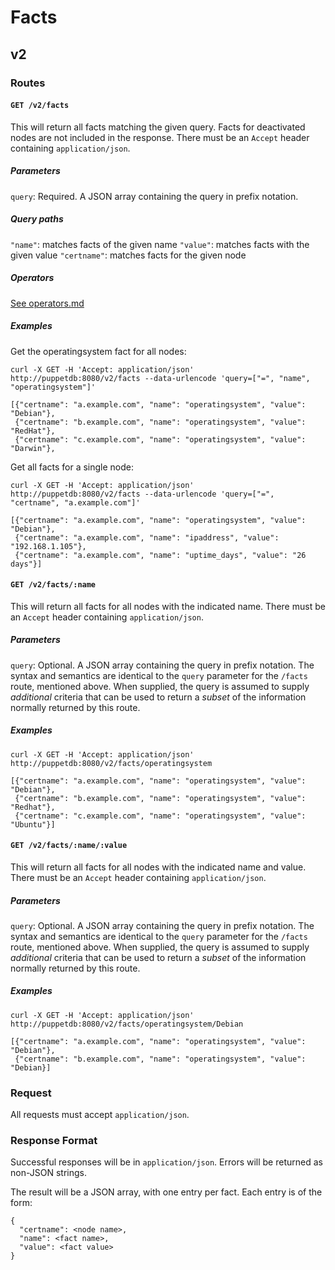 # Facts

## v2

### Routes

#### `GET /v2/facts`

This will return all facts matching the given query. Facts for
deactivated nodes are not included in the response. There must be an
`Accept` header containing `application/json`.

##### Parameters

  `query`: Required. A JSON array containing the query in prefix notation.

##### Query paths

  `"name"`: matches facts of the given name
  `"value"`: matches facts with the given value
  `"certname"`: matches facts for the given node

##### Operators

  [See operators.md](operators.md)

##### Examples

  Get the operatingsystem fact for all nodes:

    curl -X GET -H 'Accept: application/json' http://puppetdb:8080/v2/facts --data-urlencode 'query=["=", "name", "operatingsystem"]'

    [{"certname": "a.example.com", "name": "operatingsystem", "value": "Debian"},
     {"certname": "b.example.com", "name": "operatingsystem", "value": "RedHat"},
     {"certname": "c.example.com", "name": "operatingsystem", "value": "Darwin"},

  Get all facts for a single node:

    curl -X GET -H 'Accept: application/json' http://puppetdb:8080/v2/facts --data-urlencode 'query=["=", "certname", "a.example.com"]'

    [{"certname": "a.example.com", "name": "operatingsystem", "value": "Debian"},
     {"certname": "a.example.com", "name": "ipaddress", "value": "192.168.1.105"},
     {"certname": "a.example.com", "name": "uptime_days", "value": "26 days"}]

#### `GET /v2/facts/:name`

This will return all facts for all nodes with the indicated
name. There must be an `Accept` header containing `application/json`.

##### Parameters

  `query`: Optional. A JSON array containing the query in prefix
  notation. The syntax and semantics are identical to the `query`
  parameter for the `/facts` route, mentioned above. When supplied,
  the query is assumed to supply _additional_ criteria that can be
  used to return a _subset_ of the information normally returned by
  this route.

##### Examples

    curl -X GET -H 'Accept: application/json' http://puppetdb:8080/v2/facts/operatingsystem

    [{"certname": "a.example.com", "name": "operatingsystem", "value": "Debian"},
     {"certname": "b.example.com", "name": "operatingsystem", "value": "Redhat"},
     {"certname": "c.example.com", "name": "operatingsystem", "value": "Ubuntu"}]

#### `GET /v2/facts/:name/:value`

This will return all facts for all nodes with the indicated name and
value. There must be an `Accept` header containing `application/json`.

##### Parameters

  `query`: Optional. A JSON array containing the query in prefix
  notation. The syntax and semantics are identical to the `query`
  parameter for the `/facts` route, mentioned above. When supplied,
  the query is assumed to supply _additional_ criteria that can be
  used to return a _subset_ of the information normally returned by
  this route.

##### Examples

    curl -X GET -H 'Accept: application/json' http://puppetdb:8080/v2/facts/operatingsystem/Debian

    [{"certname": "a.example.com", "name": "operatingsystem", "value": "Debian"},
     {"certname": "b.example.com", "name": "operatingsystem", "value": "Debian}]

### Request

All requests must accept `application/json`.

### Response Format

Successful responses will be in `application/json`. Errors will be returned as
non-JSON strings.

The result will be a JSON array, with one entry per fact. Each entry is of the form:

    {
      "certname": <node name>,
      "name": <fact name>,
      "value": <fact value>
    }

